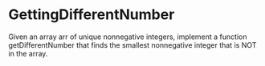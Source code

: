 # GettingDifferentNumber

Given an array arr of unique nonnegative integers, implement a function getDifferentNumber that finds the smallest nonnegative integer that is NOT in the array.
